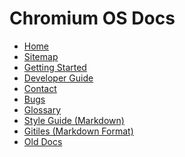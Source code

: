 # Chromium OS Docs

[logo]: https://chromium-review.googlesource.com/plugins/chromium-style/static/chromium_logo.png
[home]: /README.md

* [Home][home]
* [Sitemap](/.)
* [Getting Started](./development_basics.md)
* [Developer Guide](./developer_guide.md)
* [Contact](./contact.md)
* [Bugs](./reporting_bugs.md)
* [Glossary](./glossary.md)
* [Style Guide (Markdown)](https://github.com/google/styleguide/tree/gh-pages/docguide)
* [Gitiles (Markdown Format)](https://gerrit.googlesource.com/gitiles/+/HEAD/Documentation/markdown.md)
* [Old Docs](https://www.chromium.org/chromium-os)
